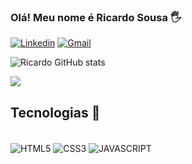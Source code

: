 ### Olá! Meu nome é Ricardo Sousa 🖐️

[![Linkedin](	https://img.shields.io/badge/LinkedIn-0077B5?style=for-the-badge&logo=linkedin&logoColor=white)](https://www.linkedin.com/in/ricardo-henrique-p-de-sousa/)
[![Gmail](	https://img.shields.io/badge/Gmail-D14836?style=for-the-badge&logo=gmail&logoColor=white)](mailto:ricardohenriquep19@gmail.com)

![Ricardo GitHub stats](https://github-readme-stats.vercel.app/api?username=Ryckard0&show_icons=true&theme=radical)

![](https://github-readme-stats.vercel.app/api/top-langs/?username=Ryckard0&theme=radical&hide_border=false&include_all_commits=false&count_private=false&layout=compact)

## Tecnologias 🚀

<div style="display: inline_block"><br/>
  <img align="center" alt="HTML5" src="https://img.shields.io/badge/HTML5-E34F26?style=for-the-badge&logo=html5&logoColor=white"/>
  <img align="center" alt="CSS3" src="https://img.shields.io/badge/CSS3-1572B6?style=for-the-badge&logo=css3&logoColor=white"/>
  <img align="center" alt="JAVASCRIPT" src="https://img.shields.io/badge/JavaScript-F7DF1E?style=for-the-badge&logo=javascript&logoColor=black"/>
</div>
